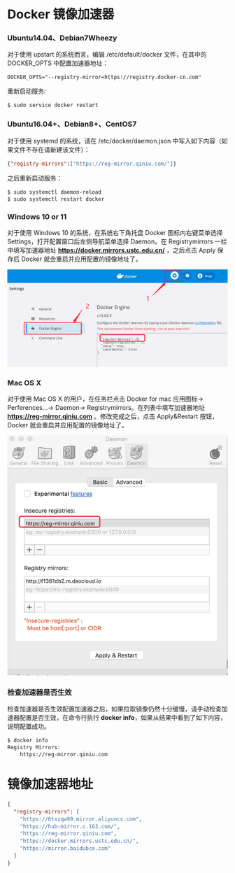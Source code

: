 # Docker 镜像加速器

### Ubuntu14.04、Debian7Wheezy

对于使用 upstart 的系统而言，编辑 /etc/default/docker 文件，在其中的 DOCKER_OPTS 中配置加速器地址：

```
DOCKER_OPTS="--registry-mirror=https://registry.docker-cn.com"
```

重新启动服务:

```shell
$ sudo service docker restart
```

### Ubuntu16.04+、Debian8+、CentOS7

对于使用 systemd 的系统，请在 /etc/docker/daemon.json 中写入如下内容（如果文件不存在请新建该文件）：

```json
{"registry-mirrors":["https://reg-mirror.qiniu.com/"]}
```

之后重新启动服务：

```shell
$ sudo systemctl daemon-reload
$ sudo systemctl restart docker
```



### Windows 10 or 11

对于使用 Windows 10 的系统，在系统右下角托盘 Docker 图标内右键菜单选择 Settings，打开配置窗口后左侧导航菜单选择 Daemon。在 Registrymirrors 一栏中填写加速器地址 **https://docker.mirrors.ustc.edu.cn/** ，之后点击 Apply 保存后 Docker 就会重启并应用配置的镜像地址了。

![img](https://raw.githubusercontent.com/T-hree/Blog_img/main/img/38507F68-E30F-4CCA-AE9D-9E9EEF60EC83.jpg?token=AQBJNL6DTJHGMQDULOPUUKTC42LAI)

### Mac OS X

对于使用 Mac OS X 的用户，在任务栏点击 Docker for mac 应用图标-> Perferences...-> Daemon-> Registrymirrors。在列表中填写加速器地址 **https://reg-mirror.qiniu.com** 。修改完成之后，点击 Apply&Restart 按钮，Docker 就会重启并应用配置的镜像地址了。

![img](https://raw.githubusercontent.com/T-hree/Blog_img/main/img/D26C96AF-8EFF-46E5-8618-4C67E72ACBAF.jpg?token=AQBJNL5QY7IOEYCKZAG5CXDC42LAE)

### 检查加速器是否生效

检查加速器是否生效配置加速器之后，如果拉取镜像仍然十分缓慢，请手动检查加速器配置是否生效，在命令行执行 **docker info**，如果从结果中看到了如下内容，说明配置成功。

```
$ docker info
Registry Mirrors:
    https://reg-mirror.qiniu.com
```



# 镜像加速器地址

```json
{
  "registry-mirrors": [
    "https://6txzqw99.mirror.aliyuncs.com", 
    "https://hub-mirror.c.163.com/",
    "https://reg-mirror.qiniu.com",
    "https://docker.mirrors.ustc.edu.cn/",
    "https://mirror.baidubce.com"
  ]
}

```

